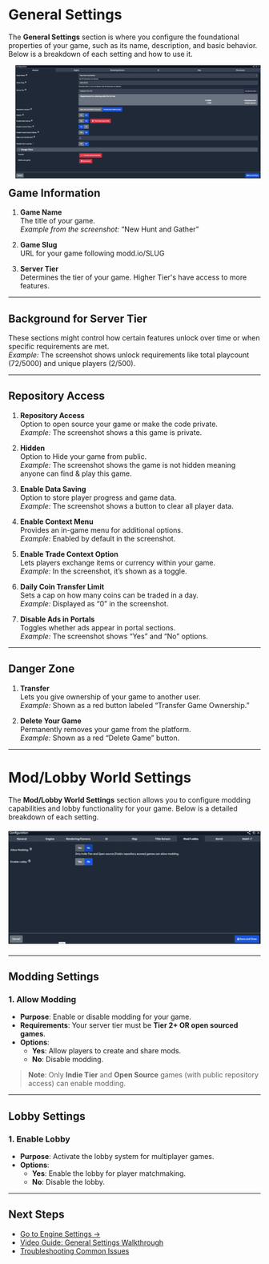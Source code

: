 # General Settings

The **General Settings** section is where you configure the foundational properties of your game, such as its name, description, and basic behavior. Below is a breakdown of each setting and how to use it.

<div style="float: right; margin: 0 0 1em 1em;">
  <img 
    src="Imgs/config1.PNG"
    alt="Environment Screenshot"
    title="Environment Screenshot"
    style="width: auto; height: auto;" />
</div>


## Game Information

1. **Game Name**  
   The title of your game.  
   *Example from the screenshot:* “New Hunt and Gather”

2. **Game Slug**  
   URL for your game following modd.io/SLUG

3. **Server Tier**  
    Determines the tier of your game. Higher Tier's have access to more features.
---

## Background for Server Tier

These sections might control how certain features unlock over time or when specific requirements are met.  
*Example:* The screenshot shows unlock requirements like total playcount (72/5000) and unique players (2/500).

---

## Repository Access

1. **Repository Access**  
   Option to open source your game or make the code private.  
   *Example:* The screenshot shows a this game is private.

2. **Hidden**  
   Option to Hide your game from public.  
   *Example:* The screenshot shows the game is not hidden meaning anyone can find & play this game.

3. **Enable Data Saving**  
   Option to store player progress and game data.  
   *Example:* The screenshot shows a button to clear all player data.

4. **Enable Context Menu**  
   Provides an in-game menu for additional options.  
   *Example:* Enabled by default in the screenshot.

5. **Enable Trade Context Option**  
   Lets players exchange items or currency within your game.  
   *Example:* In the screenshot, it’s shown as a toggle.

6. **Daily Coin Transfer Limit**  
   Sets a cap on how many coins can be traded in a day.  
   *Example:* Displayed as “0” in the screenshot.

7. **Disable Ads in Portals**  
   Toggles whether ads appear in portal sections.  
   *Example:* The screenshot shows “Yes” and “No” options.


---

## Danger Zone

1. **Transfer**  
   Lets you give ownership of your game to another user.  
   *Example:* Shown as a red button labeled “Transfer Game Ownership.”

2. **Delete Your Game**  
   Permanently removes your game from the platform.  
   *Example:* Shown as a red “Delete Game” button.


---

# Mod/Lobby World Settings

The **Mod/Lobby World Settings** section allows you to configure modding capabilities and lobby functionality for your game. Below is a detailed breakdown of each setting.
<div style="text-align: center; margin: 20px 0;">
  <img 
    src="Imgs/config7.PNG"
    style="width: 1200px; height: auto;" />
</div>


---

## Modding Settings

### 1. Allow Modding
- **Purpose**: Enable or disable modding for your game.
- **Requirements**: Your server tier must be **Tier 2+ OR open sourced games**.
- **Options**:
  - **Yes**: Allow players to create and share mods.
  - **No**: Disable modding.

> **Note**: Only **Indie Tier** and **Open Source** games (with public repository access) can enable modding.

---

## Lobby Settings

### 1. Enable Lobby
- **Purpose**: Activate the lobby system for multiplayer games.
- **Options**:
  - **Yes**: Enable the lobby for player matchmaking.
  - **No**: Disable the lobby.

---

## Next Steps
- [Go to Engine Settings →](game-editor/settings/engine.md)
- [Video Guide: General Settings Walkthrough](https://your-video-link.com)
- [Troubleshooting Common Issues](game-editor/settings/troubleshooting.md)